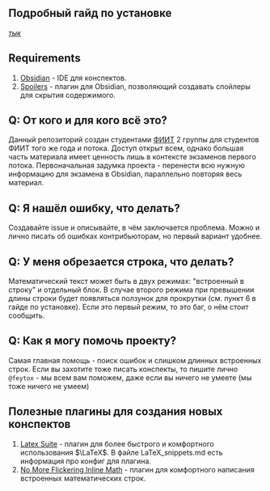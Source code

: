 ## Подробный гайд по установке
[*тык*](https://github.com/feytox/calculus-summaries/blob/main/Tutorial.md)

## Requirements
1. [Obsidian](https://obsidian.md/) - IDE для конспектов.
2. [Spoilers](https://obsidian.md/plugins?id=spoilers) - плагин для Obsidian, позволяющий создавать спойлеры для скрытия содержимого.

## Q: От кого и для кого всё это?
Данный репозиторий создан студентами [ФИИТ](https://fiit-urfu.ru/) 2 группы для студентов ФИИТ того же года и потока. Доступ открыт всем, однако большая часть материала имеет ценность лишь в контексте экзаменов первого потока. Первоначальная задумка проекта - перенести всю нужную информацию для экзамена в Obsidian, параллельно повторяя весь материал.

## Q: Я нашёл ошибку, что делать?
Создавайте issue и описывайте, в чём заключается проблема. Можно и лично писать об ошибках контрибьюторам, но первый вариант удобнее.

## Q: У меня обрезается строка, что делать?
Математический текст может быть в двух режимах: "встроенный в строку" и отдельный блок. В случае второго режима при превышении длины строки будет появляться ползунок для прокрутки (см. пункт 6 в гайде по установке). Если это первый режим, то это баг, о нём стоит сообщить.

## Q: Как я могу помочь проекту?
Самая главная помощь - поиск ошибок и слишком длинных встроенных строк. Если вы захотите тоже писать конспекты, то пишите лично `@feytox` - мы всем вам поможем, даже если вы ничего не умеете (мы тоже ничего не умеем)

## Полезные плагины для создания новых конспектов
1. [Latex Suite](https://obsidian.md/plugins?id=latex-suite) - плагин для более быстрого и комфортного использования $\LaTeX$. В файле LaTeX_snippets.md есть информация про конфиг для плагина.
2. [No More Flickering Inline Math](https://obsidian.md/plugins?id=inline-math) - плагин для комфортного написания встроенных математических строк.
